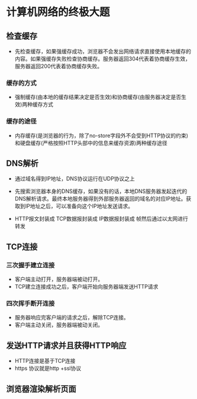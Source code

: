 # 计算机网络的终极大题

## 检查缓存

* 先检查缓存，如果强缓存成功，浏览器不会发出网络请求直接使用本地缓存的内容。如果强缓存失败检查协商缓存。服务器返回304代表着协商缓存生效，服务器返回200代表着协商缓存失败。

### 缓存的方式

* 强制缓存(由本地的缓存结果决定是否生效)和协商缓存(由服务器决定是否生效)两种缓存方式

### 缓存的途径

* 内存缓存(是浏览器的行为，除了no-store字段外不会受到HTTP协议的约束)和硬盘缓存(严格按照HTTP头部中的信息来缓存资源)两种缓存途径

## DNS解析

* 通过域名得到IP地址，DNS协议运行在UDP协议之上

* 先搜索浏览器本身的DNS缓存，如果没有的话，本地DNS服务器发起迭代的DNS解析请求。最终本地服务器得到外部服务器返回的域名的对应IP地址。获取到IP地址之后，可以准备向这个IP地址发送请求。

* HTTP报文封装成 TCP数据报封装成 IP数据报封装成 帧然后通过以太网进行转发

## TCP连接

### 三次握手建立连接

* 客户端主动打开，服务器端被动打开。
* TCP建立连接成功之后，客户端开始向服务器端发送HTTP请求

### 四次挥手断开连接

* 服务器响应完客户端的请求之后，解除TCP连接。
* 客户端主动关闭，服务器端被动关闭。

## 发送HTTP请求并且获得HTTP响应

* HTTP连接是基于TCP连接
* https 协议就是http +ssl协议

## 浏览器渲染解析页面